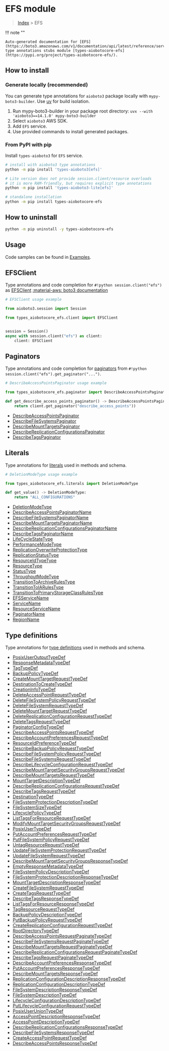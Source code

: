 # EFS module

> [Index](../README.md) > EFS


!!! note ""

    Auto-generated documentation for [EFS](https://boto3.amazonaws.com/v1/documentation/api/latest/reference/services/efs.html#efs)
    type annotations stubs module [types-aiobotocore-efs](https://pypi.org/project/types-aiobotocore-efs/).

## How to install

### Generate locally (recommended)

You can generate type annotations for `aioboto3` package locally with `mypy-boto3-builder`.
Use [uv](https://docs.astral.sh/uv/getting-started/installation/) for build isolation.

1. Run mypy-boto3-builder in your package root directory: `uvx --with 'aioboto3==14.1.0' mypy-boto3-builder`
1. Select `aioboto3` AWS SDK.
1. Add `EFS` service.
1. Use provided commands to install generated packages.



### From PyPI with pip

Install `types-aioboto3` for `EFS` service.

```bash
# install with aioboto3 type annotations
python -m pip install 'types-aioboto3[efs]'

# Lite version does not provide session.client/resource overloads
# it is more RAM-friendly, but requires explicit type annotations
python -m pip install 'types-aioboto3-lite[efs]'

# standalone installation
python -m pip install types-aiobotocore-efs
```



## How to uninstall

```bash
python -m pip uninstall -y types-aiobotocore-efs
```

## Usage

Code samples can be found in [Examples](./usage.md).

## EFSClient

Type annotations and code completion for  `#!python session.client("efs")` as [EFSClient](./client.md)
[:material-aws: boto3 documentation](https://boto3.amazonaws.com/v1/documentation/api/latest/reference/services/efs.html#EFS.Client)

```python
# EFSClient usage example

from aioboto3.session import Session

from types_aiobotocore_efs.client import EFSClient


session = Session()
async with session.client("efs") as client:
    client: EFSClient
```


## Paginators

Type annotations and code completion for
[paginators](./paginators.md)
from `#!python session.client("efs").get_paginator("...")`.

```python
# DescribeAccessPointsPaginator usage example

from types_aiobotocore_efs.paginator import DescribeAccessPointsPaginator

def get_describe_access_points_paginator() -> DescribeAccessPointsPaginator:
    return client.get_paginator("describe_access_points"))
```

- [DescribeAccessPointsPaginator](./paginators.md#describeaccesspointspaginator)
- [DescribeFileSystemsPaginator](./paginators.md#describefilesystemspaginator)
- [DescribeMountTargetsPaginator](./paginators.md#describemounttargetspaginator)
- [DescribeReplicationConfigurationsPaginator](./paginators.md#describereplicationconfigurationspaginator)
- [DescribeTagsPaginator](./paginators.md#describetagspaginator)








## Literals

Type annotations for [literals](./literals.md) used in methods and schema.

```python
# DeletionModeType usage example

from types_aiobotocore_efs.literals import DeletionModeType

def get_value() -> DeletionModeType:
    return "ALL_CONFIGURATIONS"
```

- [DeletionModeType](./literals.md#deletionmodetype)
- [DescribeAccessPointsPaginatorName](./literals.md#describeaccesspointspaginatorname)
- [DescribeFileSystemsPaginatorName](./literals.md#describefilesystemspaginatorname)
- [DescribeMountTargetsPaginatorName](./literals.md#describemounttargetspaginatorname)
- [DescribeReplicationConfigurationsPaginatorName](./literals.md#describereplicationconfigurationspaginatorname)
- [DescribeTagsPaginatorName](./literals.md#describetagspaginatorname)
- [LifeCycleStateType](./literals.md#lifecyclestatetype)
- [PerformanceModeType](./literals.md#performancemodetype)
- [ReplicationOverwriteProtectionType](./literals.md#replicationoverwriteprotectiontype)
- [ReplicationStatusType](./literals.md#replicationstatustype)
- [ResourceIdTypeType](./literals.md#resourceidtypetype)
- [ResourceType](./literals.md#resourcetype)
- [StatusType](./literals.md#statustype)
- [ThroughputModeType](./literals.md#throughputmodetype)
- [TransitionToArchiveRulesType](./literals.md#transitiontoarchiverulestype)
- [TransitionToIARulesType](./literals.md#transitiontoiarulestype)
- [TransitionToPrimaryStorageClassRulesType](./literals.md#transitiontoprimarystorageclassrulestype)
- [EFSServiceName](./literals.md#efsservicename)
- [ServiceName](./literals.md#servicename)
- [ResourceServiceName](./literals.md#resourceservicename)
- [PaginatorName](./literals.md#paginatorname)
- [RegionName](./literals.md#regionname)




## Type definitions

Type annotations for [type definitions](./type_defs.md) used in methods and schema.

- [PosixUserOutputTypeDef](./type_defs.md#posixuseroutputtypedef)
- [ResponseMetadataTypeDef](./type_defs.md#responsemetadatatypedef)
- [TagTypeDef](./type_defs.md#tagtypedef)
- [BackupPolicyTypeDef](./type_defs.md#backuppolicytypedef)
- [CreateMountTargetRequestTypeDef](./type_defs.md#createmounttargetrequesttypedef)
- [DestinationToCreateTypeDef](./type_defs.md#destinationtocreatetypedef)
- [CreationInfoTypeDef](./type_defs.md#creationinfotypedef)
- [DeleteAccessPointRequestTypeDef](./type_defs.md#deleteaccesspointrequesttypedef)
- [DeleteFileSystemPolicyRequestTypeDef](./type_defs.md#deletefilesystempolicyrequesttypedef)
- [DeleteFileSystemRequestTypeDef](./type_defs.md#deletefilesystemrequesttypedef)
- [DeleteMountTargetRequestTypeDef](./type_defs.md#deletemounttargetrequesttypedef)
- [DeleteReplicationConfigurationRequestTypeDef](./type_defs.md#deletereplicationconfigurationrequesttypedef)
- [DeleteTagsRequestTypeDef](./type_defs.md#deletetagsrequesttypedef)
- [PaginatorConfigTypeDef](./type_defs.md#paginatorconfigtypedef)
- [DescribeAccessPointsRequestTypeDef](./type_defs.md#describeaccesspointsrequesttypedef)
- [DescribeAccountPreferencesRequestTypeDef](./type_defs.md#describeaccountpreferencesrequesttypedef)
- [ResourceIdPreferenceTypeDef](./type_defs.md#resourceidpreferencetypedef)
- [DescribeBackupPolicyRequestTypeDef](./type_defs.md#describebackuppolicyrequesttypedef)
- [DescribeFileSystemPolicyRequestTypeDef](./type_defs.md#describefilesystempolicyrequesttypedef)
- [DescribeFileSystemsRequestTypeDef](./type_defs.md#describefilesystemsrequesttypedef)
- [DescribeLifecycleConfigurationRequestTypeDef](./type_defs.md#describelifecycleconfigurationrequesttypedef)
- [DescribeMountTargetSecurityGroupsRequestTypeDef](./type_defs.md#describemounttargetsecuritygroupsrequesttypedef)
- [DescribeMountTargetsRequestTypeDef](./type_defs.md#describemounttargetsrequesttypedef)
- [MountTargetDescriptionTypeDef](./type_defs.md#mounttargetdescriptiontypedef)
- [DescribeReplicationConfigurationsRequestTypeDef](./type_defs.md#describereplicationconfigurationsrequesttypedef)
- [DescribeTagsRequestTypeDef](./type_defs.md#describetagsrequesttypedef)
- [DestinationTypeDef](./type_defs.md#destinationtypedef)
- [FileSystemProtectionDescriptionTypeDef](./type_defs.md#filesystemprotectiondescriptiontypedef)
- [FileSystemSizeTypeDef](./type_defs.md#filesystemsizetypedef)
- [LifecyclePolicyTypeDef](./type_defs.md#lifecyclepolicytypedef)
- [ListTagsForResourceRequestTypeDef](./type_defs.md#listtagsforresourcerequesttypedef)
- [ModifyMountTargetSecurityGroupsRequestTypeDef](./type_defs.md#modifymounttargetsecuritygroupsrequesttypedef)
- [PosixUserTypeDef](./type_defs.md#posixusertypedef)
- [PutAccountPreferencesRequestTypeDef](./type_defs.md#putaccountpreferencesrequesttypedef)
- [PutFileSystemPolicyRequestTypeDef](./type_defs.md#putfilesystempolicyrequesttypedef)
- [UntagResourceRequestTypeDef](./type_defs.md#untagresourcerequesttypedef)
- [UpdateFileSystemProtectionRequestTypeDef](./type_defs.md#updatefilesystemprotectionrequesttypedef)
- [UpdateFileSystemRequestTypeDef](./type_defs.md#updatefilesystemrequesttypedef)
- [DescribeMountTargetSecurityGroupsResponseTypeDef](./type_defs.md#describemounttargetsecuritygroupsresponsetypedef)
- [EmptyResponseMetadataTypeDef](./type_defs.md#emptyresponsemetadatatypedef)
- [FileSystemPolicyDescriptionTypeDef](./type_defs.md#filesystempolicydescriptiontypedef)
- [FileSystemProtectionDescriptionResponseTypeDef](./type_defs.md#filesystemprotectiondescriptionresponsetypedef)
- [MountTargetDescriptionResponseTypeDef](./type_defs.md#mounttargetdescriptionresponsetypedef)
- [CreateFileSystemRequestTypeDef](./type_defs.md#createfilesystemrequesttypedef)
- [CreateTagsRequestTypeDef](./type_defs.md#createtagsrequesttypedef)
- [DescribeTagsResponseTypeDef](./type_defs.md#describetagsresponsetypedef)
- [ListTagsForResourceResponseTypeDef](./type_defs.md#listtagsforresourceresponsetypedef)
- [TagResourceRequestTypeDef](./type_defs.md#tagresourcerequesttypedef)
- [BackupPolicyDescriptionTypeDef](./type_defs.md#backuppolicydescriptiontypedef)
- [PutBackupPolicyRequestTypeDef](./type_defs.md#putbackuppolicyrequesttypedef)
- [CreateReplicationConfigurationRequestTypeDef](./type_defs.md#createreplicationconfigurationrequesttypedef)
- [RootDirectoryTypeDef](./type_defs.md#rootdirectorytypedef)
- [DescribeAccessPointsRequestPaginateTypeDef](./type_defs.md#describeaccesspointsrequestpaginatetypedef)
- [DescribeFileSystemsRequestPaginateTypeDef](./type_defs.md#describefilesystemsrequestpaginatetypedef)
- [DescribeMountTargetsRequestPaginateTypeDef](./type_defs.md#describemounttargetsrequestpaginatetypedef)
- [DescribeReplicationConfigurationsRequestPaginateTypeDef](./type_defs.md#describereplicationconfigurationsrequestpaginatetypedef)
- [DescribeTagsRequestPaginateTypeDef](./type_defs.md#describetagsrequestpaginatetypedef)
- [DescribeAccountPreferencesResponseTypeDef](./type_defs.md#describeaccountpreferencesresponsetypedef)
- [PutAccountPreferencesResponseTypeDef](./type_defs.md#putaccountpreferencesresponsetypedef)
- [DescribeMountTargetsResponseTypeDef](./type_defs.md#describemounttargetsresponsetypedef)
- [ReplicationConfigurationDescriptionResponseTypeDef](./type_defs.md#replicationconfigurationdescriptionresponsetypedef)
- [ReplicationConfigurationDescriptionTypeDef](./type_defs.md#replicationconfigurationdescriptiontypedef)
- [FileSystemDescriptionResponseTypeDef](./type_defs.md#filesystemdescriptionresponsetypedef)
- [FileSystemDescriptionTypeDef](./type_defs.md#filesystemdescriptiontypedef)
- [LifecycleConfigurationDescriptionTypeDef](./type_defs.md#lifecycleconfigurationdescriptiontypedef)
- [PutLifecycleConfigurationRequestTypeDef](./type_defs.md#putlifecycleconfigurationrequesttypedef)
- [PosixUserUnionTypeDef](./type_defs.md#posixuseruniontypedef)
- [AccessPointDescriptionResponseTypeDef](./type_defs.md#accesspointdescriptionresponsetypedef)
- [AccessPointDescriptionTypeDef](./type_defs.md#accesspointdescriptiontypedef)
- [DescribeReplicationConfigurationsResponseTypeDef](./type_defs.md#describereplicationconfigurationsresponsetypedef)
- [DescribeFileSystemsResponseTypeDef](./type_defs.md#describefilesystemsresponsetypedef)
- [CreateAccessPointRequestTypeDef](./type_defs.md#createaccesspointrequesttypedef)
- [DescribeAccessPointsResponseTypeDef](./type_defs.md#describeaccesspointsresponsetypedef)

